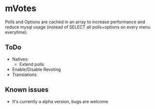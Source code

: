# mVotes
Polls and Options are cached in an array to increase performance and reduce mysql usage (instead of SELECT all polls+options on every menu everytime).

## ToDo
 - Natives:
   - Extend polls
 - Enable/Disable Revoting
 - Translations

## Known issues
 - It's currently a alpha version, bugs are welcome
